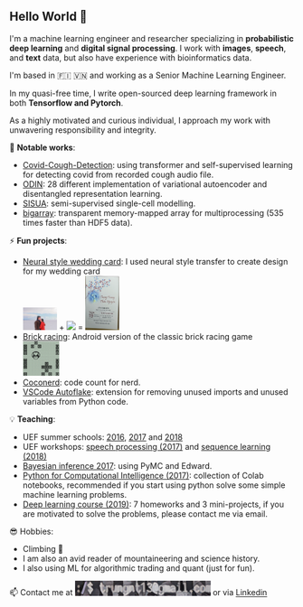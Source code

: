 ## Hello World 👋

I'm a machine learning engineer and researcher specializing in **probabilistic deep learning** and **digital signal processing**. I work with **images**, **speech**, and **text** data, but also have experience with bioinformatics data.

I'm based in :finland: 🇻🇳 and working as a Senior Machine Learning Engineer.

In my quasi-free time, I write open-sourced deep learning framework in both **Tensorflow and Pytorch**. 

As a highly motivated and curious individual, I approach my work with unwavering responsibility and integrity.

:dart: **Notable works**:

- [Covid-Cough-Detection](https://github.com/trungnt13/Covid-Cough-Detection): using transformer and self-supervised learning for detecting covid from recorded cough audio file. 
- [ODIN](https://github.com/trungnt13/odin-ai): 28 different implementation of variational autoencoder and disentangled representation learning.
- [SISUA](https://github.com/trungnt13/sisua): semi-supervised single-cell modelling.
- [bigarray](https://github.com/trungnt13/bigarray): transparent memory-mapped array for multiprocessing (535 times faster than HDF5 data).

⚡ **Fun projects**:

- [Neural style wedding card](https://github.com/trungnt13/neural-style-transfer): I used neural style transfer to create design for my wedding card <br> <img src="https://raw.githubusercontent.com/trungnt13/neural-wedding-card/main/inputs/trungnguyen.jpg" width="60"> + <img src="https://upload.wikimedia.org/wikipedia/commons/thumb/e/ea/Van_Gogh_-_Starry_Night_-_Google_Art_Project.jpg/1280px-Van_Gogh_-_Starry_Night_-_Google_Art_Project.jpg" width="60"> = <img src="https://raw.githubusercontent.com/trungnt13/neural-wedding-card/main/result_wedding_card.png" width="60">
- [Brick racing](https://play.google.com/store/apps/details?id=com.trunganh.superbrickracing): Android version of the classic brick racing game <br> <img src="https://github.com/trungnt13/trungnt13/blob/main/brick_racing.png" width="64">
- [Coconerd](https://github.com/trungnt13/Code-counts): code count for nerd.
- [VSCode Autoflake](https://github.com/trungnt13/vscode-autoflake): extension for removing unused imports and unused variables from Python code.

:bulb: **Teaching**:

- UEF summer schools: [2016](https://github.com/trungnt13/uef-summerschool2016), [2017](https://github.com/trungnt13/uef-summerschool2017) and [2018](https://github.com/trungnt13/uef-seqworkshop2018)
- UEF workshops: [speech processing (2017)](https://github.com/trungnt13/uef-speechworkshop2017) and [sequence learning (2018)](https://github.com/trungnt13/uef-seqworkshop2018)
- [Bayesian inference 2017](https://github.com/trungnt13/BAY2-uef17): using PyMC and Edward.
- [Python for Computational Intelligence (2017)](https://drive.google.com/drive/folders/1owFx4cLxXv_FTOlgBQ2t-emsG_04a-Uf?usp=sharing): collection of Colab notebooks, recommended if you start using python solve some simple machine learning problems.
- [Deep learning course (2019)](https://drive.google.com/drive/folders/17SDBkIue6QTlhiBKiuQ25zZTiHewL6g-?usp=sharing): 7 homeworks and 3 mini-projects, if you are motivated to solve the problems, please contact me via email.

:sunglasses: Hobbies:

- Climbing :mount_fuji:
- I am also an avid reader of mountaineering and science history.
- I also using ML for algorithmic trading and quant (just for fun).

📫 Contact me at <img src="https://github.com/trungnt13/trungnt13/blob/main/tmp3.png" width="240">
or via [Linkedin](https://www.linkedin.com/in/trungnt13/)
<!-- ![Email](https://github.com/trungnt13/trungnt13/blob/main/tmp3.png | width=100) -->
